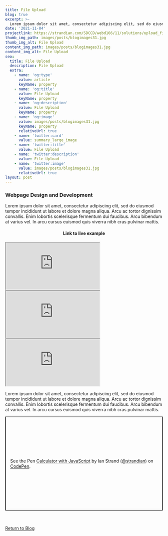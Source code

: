 ```yaml
---
title: File Upload
blog: true
excerpt: >-
  Lorem ipsum dolor sit amet, consectetur adipiscing elit, sed do eiusmod tempor incididunt ut labore et dolore magna aliqua. Arcu ac tortor dignissim convallis. Enim lobortis scelerisque fermentum dui faucibus. Arcu bibendum at varius vel. In arcu cursus euismod quis viverra nibh cras pulvinar mattis.
date: '2021-11-04'
projectlink: https://strandian.com/SDCCD/webd166/11/solutions/upload_file.php
thumb_img_path: images/posts/blogimages31.jpg
thumb_img_alt: File Upload
content_img_path: images/posts/blogimages31.jpg
content_img_alt: File Upload
seo:
  title: File Upload
  description: File Upload
  extra:
    - name: 'og:type'
      value: article
      keyName: property
    - name: 'og:title'
      value: File Upload
      keyName: property
    - name: 'og:description'
      value: File Upload
      keyName: property
    - name: 'og:image'
      value: images/posts/blogimages31.jpg
      keyName: property
      relativeUrl: true
    - name: 'twitter:card'
      value: summary_large_image
    - name: 'twitter:title'
      value: File Upload
    - name: 'twitter:description'
      value: File Upload
    - name: 'twitter:image'
      value: images/posts/blogimages31.jpg
      relativeUrl: true
layout: post
---
```


### Webpage Design and Development
Lorem ipsum dolor sit amet, consectetur adipiscing elit, sed do eiusmod tempor incididunt ut labore et dolore magna aliqua. Arcu ac tortor dignissim convallis. Enim lobortis scelerisque fermentum dui faucibus. Arcu bibendum at varius vel. In arcu cursus euismod quis viverra nibh cras pulvinar mattis.

<h4 align="center">
Link to live example
</h4>
<div id="hideweb1">
  <div class="thumbnail-container" title="Web Development Portfolio"><a href="https://strandian.com/SDCCD/webd166/11/solutions/upload_file.php" target="_blank">
    <div class="thumbnail">
      <iframe src="https://strandian.com/SDCCD/webd166/11/solutions/upload_file.php" onload="this.style.opacity = 1"></iframe>
    </div>
    </a> </div>
</div>
<div id="hideweb2">
  <div class="thumbnail-container" title="Web Development Portfolio"><a href="https://strandian.com/SDCCD/webd166/11/solutions/upload_file.php" target="_blank">
    <div class="thumbnail">
      <iframe src="https://strandian.com/SDCCD/webd166/11/solutions/upload_file.php" onload="this.style.opacity = 1"></iframe>
    </div>
    </a> </div>
</div>
<div id="hideweb3">
  <div class="thumbnail-container" title="Web Development Portfolio"><a href="https://strandian.com/SDCCD/webd166/11/solutions/upload_file.php" target="_blank">
    <div class="thumbnail">
      <iframe src="https://strandian.com/SDCCD/webd166/11/solutions/upload_file.php" onload="this.style.opacity = 1"></iframe>
    </div>
    </a> </div>
</div>

Lorem ipsum dolor sit amet, consectetur adipiscing elit, sed do eiusmod tempor incididunt ut labore et dolore magna aliqua. Arcu ac tortor dignissim convallis. Enim lobortis scelerisque fermentum dui faucibus. Arcu bibendum at varius vel. In arcu cursus euismod quis viverra nibh cras pulvinar mattis.

<p class="codepen" data-height="300" data-default-tab="html,result" data-slug-hash="ZEXyOEj" data-user="strandian" style="height: 300px; box-sizing: border-box; display: flex; align-items: center; justify-content: center; border: 2px solid; margin: 1em 0; padding: 1em;">
  <span>See the Pen <a href="https://codepen.io/strandian/pen/ZEXyOEj">
  Calculator with JavaScript</a> by Ian Strand (<a href="https://codepen.io/strandian">@strandian</a>)
  on <a href="https://codepen.io">CodePen</a>.</span>
</p>

<br />
<br />
<a class="button" href="/blog/">
  Return to Blog
</a>

<script async src="https://cpwebassets.codepen.io/assets/embed/ei.js"></script>